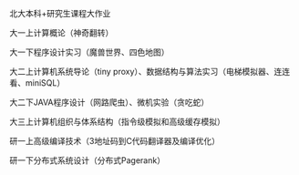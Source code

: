北大本科+研究生课程大作业

大一上计算概论（神奇翻转）

大一下程序设计实习（魔兽世界、四色地图）

大二上计算机系统导论（tiny proxy）、数据结构与算法实习（电梯模拟器、连连看、miniSQL）

大二下JAVA程序设计（网路爬虫）、微机实验（贪吃蛇）

大三上计算机组织与体系结构（指令级模拟和高级缓存模拟）

研一上高级编译技术（3地址码到C代码翻译器及编译优化）

研一下分布式系统设计（分布式Pagerank）
